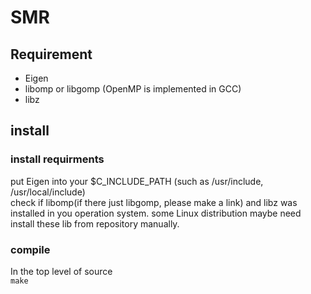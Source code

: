 # SMR

## Requirement  

* Eigen
* libomp or libgomp (OpenMP is implemented in GCC)  
* libz  

## install

### install requirments  
put Eigen into your $C_INCLUDE_PATH (such as /usr/include, /usr/local/include)  
check if libomp(if there just libgomp, please make a link) and libz was installed in you operation system. some Linux distribution maybe need install these lib from repository manually.  

### compile

In the top level of source   
`make`  
